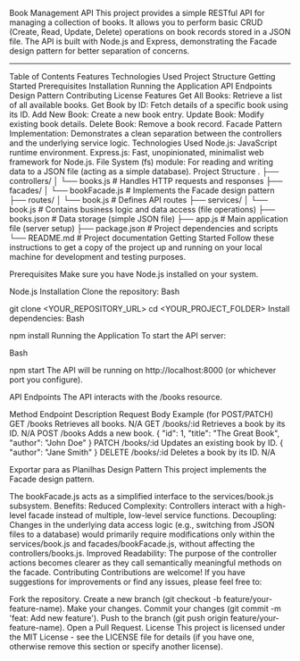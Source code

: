 Book Management API
This project provides a simple RESTful API for managing a collection of books. It allows you to perform basic CRUD (Create, Read, Update, Delete) operations on book records stored in a JSON file. The API is built with Node.js and Express, demonstrating the Facade design pattern for better separation of concerns.

-----

Table of Contents
Features
Technologies Used
Project Structure
Getting Started
Prerequisites
Installation
Running the Application
API Endpoints
Design Pattern
Contributing
License
Features
Get All Books: Retrieve a list of all available books.
Get Book by ID: Fetch details of a specific book using its ID.
Add New Book: Create a new book entry.
Update Book: Modify existing book details.
Delete Book: Remove a book record.
Facade Pattern Implementation: Demonstrates a clean separation between the controllers and the underlying service logic.
Technologies Used
Node.js: JavaScript runtime environment.
Express.js: Fast, unopinionated, minimalist web framework for Node.js.
File System (fs) module: For reading and writing data to a JSON file (acting as a simple database).
Project Structure
.
├── controllers/
│   └── books.js           # Handles HTTP requests and responses
├── facades/
│   └── bookFacade.js      # Implements the Facade design pattern
├── routes/
│   └── book.js            # Defines API routes
├── services/
│   └── book.js            # Contains business logic and data access (file operations)
├── books.json             # Data storage (simple JSON file)
├── app.js                 # Main application file (server setup)
├── package.json           # Project dependencies and scripts
└── README.md              # Project documentation
Getting Started
Follow these instructions to get a copy of the project up and running on your local machine for development and testing purposes.

Prerequisites
Make sure you have Node.js installed on your system.

Node.js
Installation
Clone the repository:
Bash

git clone <YOUR_REPOSITORY_URL>
cd <YOUR_PROJECT_FOLDER>
Install dependencies:
Bash

npm install
Running the Application
To start the API server:

Bash

npm start
The API will be running on http://localhost:8000 (or whichever port you configure).

API Endpoints
The API interacts with the /books resource.

Method	Endpoint	Description	Request Body Example (for POST/PATCH)
GET	/books	Retrieves all books.	N/A
GET	/books/:id	Retrieves a book by its ID.	N/A
POST	/books	Adds a new book.	{ "id": 1, "title": "The Great Book", "author": "John Doe" }
PATCH	/books/:id	Updates an existing book by ID.	{ "author": "Jane Smith" }
DELETE	/books/:id	Deletes a book by its ID.	N/A

Exportar para as Planilhas
Design Pattern
This project implements the Facade design pattern.

The bookFacade.js acts as a simplified interface to the services/book.js subsystem.
Benefits:
Reduced Complexity: Controllers interact with a high-level facade instead of multiple, low-level service functions.
Decoupling: Changes in the underlying data access logic (e.g., switching from JSON files to a database) would primarily require modifications only within the services/book.js and facades/bookFacade.js, without affecting the controllers/books.js.
Improved Readability: The purpose of the controller actions becomes clearer as they call semantically meaningful methods on the facade.
Contributing
Contributions are welcome! If you have suggestions for improvements or find any issues, please feel free to:

Fork the repository.
Create a new branch (git checkout -b feature/your-feature-name).
Make your changes.
Commit your changes (git commit -m 'feat: Add new feature').
Push to the branch (git push origin feature/your-feature-name).
Open a Pull Request.
License
This project is licensed under the MIT License - see the LICENSE file for details (if you have one, otherwise remove this section or specify another license).
